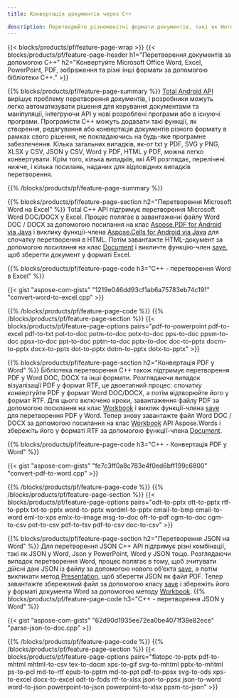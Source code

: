 ```yaml
---
title: Конвертація документів через C++  

description: Перетворюйте різноманітні формати документів, такі як Word, Excel, PowerPoint, PDF, JSON, зображення тощо за допомогою C++ API.  
---
```


{{< blocks/products/pf/feature-page-wrap >}}
{{< blocks/products/pf/feature-page-header h1="Перетворення документів за допомогою C++" h2="Конвертуйте Microsoft Office Word, Excel, PowerPoint, PDF, зображення та різні інші формати за допомогою бібліотеки C++." >}}

{{% blocks/products/pf/feature-page-summary %}}
[Total Android API](https://products.aspose.com/total/android-java/) вирішує проблему перетворення документів, і розробники можуть легко автоматизувати рішення для керування документами та маніпуляції, інтегруючи API у нові розроблені програми або в існуючі програми.  Програмісти C++ можуть додавати такі функції, як створення, редагування або конвертація документів різного формату в рамках свого рішення, не покладаючись на будь-яке програмне забезпечення.  Кілька загальних випадків, як-от txt у PDF, SVG у PNG, XLSX у CSV, JSON у CSV, Word у PDF, HTML у PDF, можна легко конвертувати.  Крім того, кілька випадків, які API розглядає, перелічені нижче, і кілька посилань, наданих для відповідних випадків перетворення.  

{{% /blocks/products/pf/feature-page-summary  %}}

{{% blocks/products/pf/feature-page-section  h2="Перетворення Microsoft Word на Excel" %}}
Total C++ API підтримує перетворення Microsoft Word DOC/DOCX у Excel.    Процес полягає в завантаженні файлу Word DOC / DOCX за допомогою посилання на клас [Aspose.PDF for Android via Java](https://products.aspose.com/pdf/android-java/) і виклику функції-члена [Aspose.Cells for Android via Java](https://products.aspose.com/cells/android-java/) для спочатку перетворення в HTML.  Потім завантажте HTML-документ за допомогою посилання на клас [Document](https://reference.aspose.com/pdf/java/com.aspose.pdf/Document) і викличте функцію-член [save](https://reference.aspose.com/pdf/java/com.aspose.pdf/Document#save-java.lang.String-com.aspose.pdf.SaveOptions-), щоб зберегти документ у форматі Excel.  

{{% blocks/products/pf/feature-page-code h3="C++ - перетворення Word в Excel" %}}

{{< gist "aspose-com-gists" "1219e046dd93cf1ab6a75783eb74c191" "convert-word-to-excel.cpp" >}}

{{% /blocks/products/pf/feature-page-code  %}}
{{% /blocks/products/pf/feature-page-section %}}
{{< blocks/products/pf/feature-page-options pairs="pdf-to-powerpoint pdf-to-excel pdf-to-txt pot-to-doc potm-to-doc potx-to-doc pps-to-doc ppsm-to-doc ppsx-to-doc ppt-to-doc pptm-to-doc pptx-to-doc  doc-to-pptx docm-to-pptx docx-to-pptx dot-to-pptx dotm-to-pptx dotx-to-pptx" >}}

{{% blocks/products/pf/feature-page-section  h2="Конвертація PDF у Word" %}}
Бібліотека перетворення C++ також підтримує перетворення PDF у Word DOC, DOCX та інші формати.  Розглядаючи випадок візуалізації PDF у формат RTF, це двоетапний процес: спочатку конвертуйте PDF у формат Word DOC/DOCX, а потім відтворюйте його у формат RTF.  Для цього включено кроки, завантаження файлу PDF за допомогою посилання на клас [Workbook](https://reference.aspose.com/cells/java/com.aspose.cells/Workbook) і виклик функції-члена [save](https://reference.aspose.com/cells/java/com.aspose.cells/workbook#save(java.lang.String,%20com.aspose.cells.SaveOptions)) для перетворення PDF у Word.  Тепер знову завантажте файл Word DOC / DOCX за допомогою посилання на клас [Workbook](https://reference.aspose.com/cells/java/com.aspose.cells/Workbook) API Aspose.Words і збережіть його у форматі RTF за допомогою функції-члена [Document](https://reference.aspose.com/pdf/java/com.aspose.pdf/Document).

{{% blocks/products/pf/feature-page-code h3="C++ - Конвертація PDF у Word" %}}

{{< gist "aspose-com-gists" "fe7c3ff0a8c783e4f0ed6bff199c6800" "convert-pdf-to-word.cpp" >}}

{{% /blocks/products/pf/feature-page-code  %}}
{{% /blocks/products/pf/feature-page-section %}}
{{< blocks/products/pf/feature-page-options pairs="odt-to-pptx ott-to-pptx rtf-to-pptx txt-to-pptx word-to-pptx wordml-to-pptx email-to-bmp email-to-word eml-to-xps emlx-to-image msg-to-doc oft-to-pdf cgm-to-doc cgm-to-csv pot-to-csv pdf-to-tsv pdf-to-csv doc-to-csv" >}}

{{% blocks/products/pf/feature-page-section  h2="Перетворення JSON на Word" %}}
Для перетворення JSON C++ API підтримує різні комбінації, такі як JSON у Word, Json у PowerPoint, Word у JSON тощо.  Розглядаючи випадок перетворення Word, процес полягає в тому, щоб зчитувати дійсні дані JSON із файлу за допомогою нового об’єкта [save](https://reference.aspose.com/pdf/java/com.aspose.pdf/Document#save-java.lang.String-com.aspose.pdf.SaveOptions-), а потім викликати метод [Presentation](https://reference.aspose.com/slides/java/com.aspose.slides/Presentation), щоб зберегти JSON як файл PDF.  Тепер завантажте збережений файл за допомогою класу [save](https://reference.aspose.com/slides/java/com.aspose.slides/Presentation#save-java.lang.String-int-com.aspose.slides.ISaveOptions-) і збережіть його у форматі документа Word за допомогою методу [Workbook](https://reference.aspose.com/cells/java/com.aspose.cells/Workbook).
{{% blocks/products/pf/feature-page-code h3="C++ - перетворення JSON у Word" %}}

{{< gist "aspose-com-gists" "62d90d1935ee72ea0be4071f38e82ece" "parse-json-to-doc.cpp" >}}


{{% /blocks/products/pf/feature-page-code  %}}
{{% /blocks/products/pf/feature-page-section %}}
{{< blocks/products/pf/feature-page-options pairs="flatopc-to-pptx pdf-to-mhtml mhtml-to-csv tex-to-docm xps-to-gif svg-to-mhtml pptx-to-mhtml ps-to-pcl md-to-rtf epub-to-pptm md-to-ppt pdf-to-ppsx svg-to-ods xps-to-excel docx-to-excel odt-to-fods rtf-to-xlsx json-to-ppsx json-to-word word-to-json powerpoint-to-json powerpoint-to-xlsx ppsm-to-json" >}}